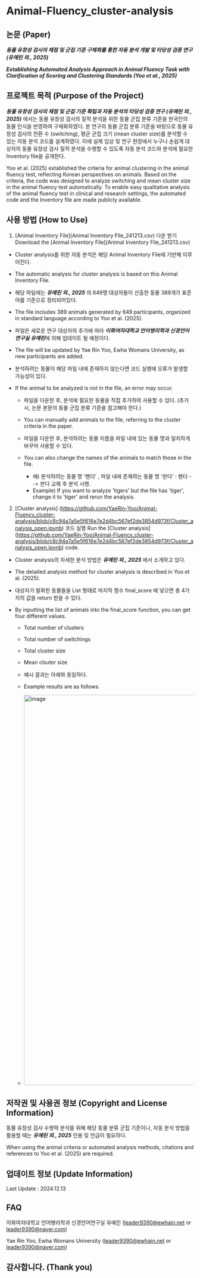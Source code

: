# Animal-Fluency_cluster-analysis



## 논문 (Paper)

***동물 유창성 검사의 채점 및 군집 기준 구체화를 통한 자동 분석 개발 및 타당성 검증 연구 (유예린 외., 2025)***

***Establishing Automated Analysis Approach in Animal Fluency Task with Clarification of Scoring and Clustering Standards (Yoo et al., 2025)***



## 프로젝트 목적 (Purpose of the Project)

***동물 유창성 검사의 채점 및 군집 기준 확립과 자동 분석의 타당성 검증 연구 (유예린 외., 2025)*** 에서는 동물 유창성 검사의 질적 분석을 위한 동물 군집 분류 기준을 한국인의 동물 인식을 반영하여 구체화하였다. 본 연구의 동물 군집 분류 기준을 바탕으로 동물 유창성 검사의 전환 수 (switching), 평균 군집 크기 (mean cluster size)를 분석할 수 있는 자동 분석 코드를 설계하였다. 이에 실제 임상 및 연구 현장에서 누구나 손쉽게 대상자의 동물 유창성 검사 질적 분석을 수행할 수 있도록 자동 분석 코드와 분석에 필요한 Inventory file을 공개한다.

Yoo et al. (2025) established the criteria for animal clustering in the animal fluency test, reflecting Korean perspectives on animals. Based on the criteria, the code was designed to analyze switching and mean cluster size in the animal fluency test automatically. To enable easy qualitative analysis of the animal fluency test in clinical and research settings, the automated code and the Inventory file are made publicly available.


## 사용 방법 (How to Use) 

1. [Animal Inventory File](Animal Inventory File_241213.csv) 다운 받기
   Download the [Animal Inventory File](Animal Inventory File_241213.csv) 

  + Cluster analysis를 위한 자동 분석은 해당 Animal Inventory File에 기반해 이루어진다.
  + The automatic analysis for cluster analysis is based on this Animal Inventory File.

    
  + 해당 파일에는 ***유예린 외., 2025*** 의 649명 대상자들이 산출한 동물 389개가 표준어를 기준으로 정리되어있다.
  + The file includes 389 animals generated by 649 participants, organized in standard language according to Yoo et al. (2025).
    
  + 파일은 새로운 연구 대상자의 추가에 따라 ***이화여자대학교 언어병리학과 신경언어연구실 유예린***에 의해 업데이트 될 예정이다.
  + The file will be updated by Yae Rin Yoo, Ewha Womans University, as new participants are added.
 
  + 분석하려는 동물이 해당 파일 내에 존재하지 않는다면 코드 실행에 오류가 발생할 가능성이 있다.
  + If the animal to be analyzed is not in the file, an error may occur.

    + 파일을 다운한 후, 분석에 필요한 동물을 직접 추가하여 사용할 수 있다. (추가 시, 논문 본문의 동물 군집 분류 기준을 참고해야 한다.)
    + You can manually add animals to the file, referring to the cluster criteria in the paper.
   
    + 파일을 다운한 후, 분석하려는 동물 이름을 파일 내에 있는 동물 명과 일치하게 바꾸어 사용할 수 있다.
    + You can also change the names of the animals to match those in the file.
   
      + 예) 분석하려는 동물 명 '팬더' , 파일 내에 존재하는 동물 명 '판다' : 팬더 --> 판다 교체 후 분석 시행.
      + Example) If you want to analyze 'tigers' but the file has 'tiger', change it to 'tiger' and rerun the analysis.

      
2. [Cluster analysis] (https://github.com/YaeRin-Yoo/Animal-Fluency_cluster-analysis/blob/c8c94a7a5e5f616e7e2d4bc567ef2de3854d973f/Cluster_analysis_open.ipynb) 코드 실행
   Run the [Cluster analysis] (https://github.com/YaeRin-Yoo/Animal-Fluency_cluster-analysis/blob/c8c94a7a5e5f616e7e2d4bc567ef2de3854d973f/Cluster_analysis_open.ipynb) code.

  + Cluster analysis의 자세한 분석 방법은 ***유예린 외., 2025*** 에서 소개하고 있다.
  + The detailed analysis method for cluster analysis is described in Yoo et al. (2025).

  + 대상자가 발화한 동물들을 List 형태로 마지막 함수 final_score 에 넣으면 총 4가지의 값을 return 받을 수 있다.
  + By inputting the list of animals into the final_score function, you can get four different values.

    + Total number of clusters
    + Total number of switchings
    + Total cluster size
    + Mean clsuter size
   
    + 예시 결과는 아래와 동일하다.
    + Example results are as follows.
   
    + <img width="1047" alt="image" src="https://github.com/user-attachments/assets/41bebd12-c1d0-42a0-a865-6ec5cd947cc5">




## 저작권 및 사용권 정보 (Copyright and License Information)

동물 유창성 검사 수행력 분석을 위해 해당 동물 분류 군집 기준이나, 자동 분석 방법을 활용할 때는 ***유예린 외., 2025*** 인용 및 언급이 필요하다.

When using the animal criteria or automated analysis methods, citations and references to Yoo et al. (2025) are required.




## 업데이트 정보 (Update Information)

Last Update : 2024.12.13



## FAQ

이화여자대학교 언어병리학과 신경언어연구실 유예린 (leader9390@ewhain.net or leader9390@naver.com)

Yae Rin Yoo, Ewha Womans University (leader9390@ewhain.net or leader9390@naver.com)



## 감사합니다. (Thank you)
